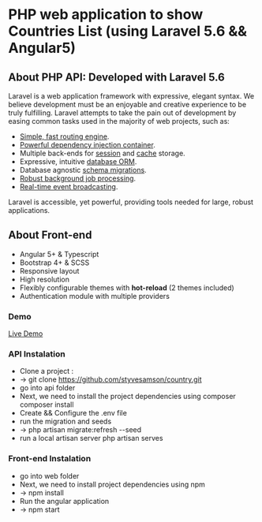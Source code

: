 #  PHP web application to show Countries List  (using Laravel 5.6 && Angular5)

## About PHP API: Developed with Laravel 5.6

Laravel is a web application framework with expressive, elegant syntax. We believe development must be an enjoyable and creative experience to be truly fulfilling. Laravel attempts to take the pain out of development by easing common tasks used in the majority of web projects, such as:

- [Simple, fast routing engine](https://laravel.com/docs/routing).
- [Powerful dependency injection container](https://laravel.com/docs/container).
- Multiple back-ends for [session](https://laravel.com/docs/session) and [cache](https://laravel.com/docs/cache) storage.
- Expressive, intuitive [database ORM](https://laravel.com/docs/eloquent).
- Database agnostic [schema migrations](https://laravel.com/docs/migrations).
- [Robust background job processing](https://laravel.com/docs/queues).
- [Real-time event broadcasting](https://laravel.com/docs/broadcasting).

Laravel is accessible, yet powerful, providing tools needed for large, robust applications.


## About Front-end 

- Angular 5+ & Typescript
- Bootstrap 4+ & SCSS
- Responsive layout
- High resolution
- Flexibly configurable themes with **hot-reload** (2 themes included)
- Authentication module with multiple providers


### Demo

<a target="_blank" href="http://35.192.74.184/">Live Demo</a>


### API Instalation

- Clone a project : 
- ->  git clone https://github.com/styvesamson/country.git
- go into api folder
- Next, we need to install the project dependencies using composer
composer install
- Create && Configure the .env file
- run the migration and seeds
- -> php artisan migrate:refresh --seed
- run a local artisan server
php artisan serves



### Front-end Instalation
- go into web folder
- Next, we need to install project dependencies  using npm
- -> npm install
- Run the angular application
- -> npm start
